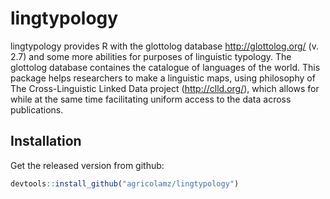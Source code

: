 # lingtypology

lingtypology provides R with the glottolog database http://glottolog.org/ (v. 2.7) and some more abilities for purposes of linguistic typology. The glottolog database containes the catalogue of languages of the world. This package helps researchers to make a linguistic maps, using philosophy of The Cross-Linguistic Linked Data project (http://clld.org/), which allows for while at the same time facilitating uniform access to the data across publications.

## Installation

Get the released version from github:

```R
devtools::install_github("agricolamz/lingtypology")
```
